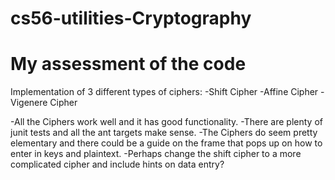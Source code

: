 cs56-utilities-Cryptography
===========================

My assessment of the code
===============

Implementation of 3 different types of ciphers:
	       -Shift Cipher
	       -Affine Cipher
	       -Vigenere Cipher

-All the Ciphers  work well and it has good functionality.
-There are plenty of junit tests and all the ant targets make sense. 
-The Ciphers do seem pretty elementary and there could be a guide on the frame that pops up on how to enter in keys and plaintext.
-Perhaps change the shift cipher to a more complicated cipher and include hints on data entry?